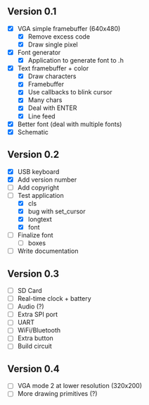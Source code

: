 ## Version 0.1

- [x] VGA simple framebuffer (640x480)
  - [x] Remove excess code
  - [x] Draw single pixel
- [x] Font generator
  - [x] Application to generate font to .h
- [x] Text framebuffer + color
  - [x] Draw characters
  - [x] Framebuffer
  - [x] Use callbacks to blink cursor
  - [x] Many chars
  - [x] Deal with ENTER
  - [x] Line feed
- [x] Better font (deal with multiple fonts)
- [x] Schematic

## Version 0.2

- [x] USB keyboard
- [x] Add version number
- [ ] Add copyright
- [ ] Test application
  - [x] cls
  - [x] bug with set_cursor
  - [x] longtext
  - [x] font
- [ ] Finalize font
  - [ ] boxes
- [ ] Write documentation

## Version 0.3

- [ ] SD Card
- [ ] Real-time clock + battery
- [ ] Audio (?)
- [ ] Extra SPI port
- [ ] UART
- [ ] WiFi/Bluetooth
- [ ] Extra button
- [ ] Build circuit

## Version 0.4

- [ ] VGA mode 2 at lower resolution (320x200)
- [ ] More drawing primitives (?)